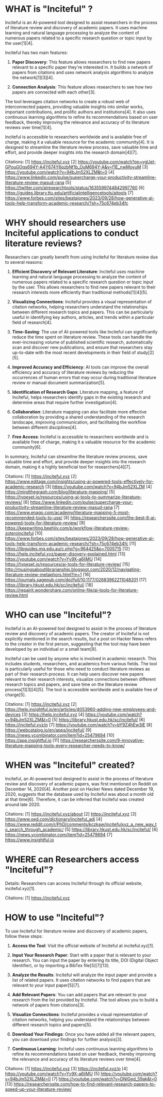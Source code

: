 # WHAT is "Inciteful" ?
Inciteful is an AI-powered tool designed to assist researchers in the process of literature review and discovery of academic papers. It uses machine learning and natural language processing to analyze the content of numerous papers related to a specific research question or topic input by the user[1][4].

Inciteful has two main features:

1. **Paper Discovery**: This feature allows researchers to find new papers relevant to a specific paper they're interested in. It builds a network of papers from citations and uses network analysis algorithms to analyze the network[1][3][4].

2. **Connection Analysis**: This feature allows researchers to see how two papers are connected with each other[3].

The tool leverages citation networks to create a robust web of interconnected papers, providing valuable insights into similar works, important contributions, and prolific authors and institutions[4]. It also uses continuous learning algorithms to refine its recommendations based on user feedback, thereby improving the relevance and accuracy of its literature reviews over time[1][4].

Inciteful is accessible to researchers worldwide and is available free of charge, making it a valuable resource for the academic community[4]. It is designed to streamline the literature review process, save valuable time and effort, and provide deeper insights into the research domain[4][7].

Citations:
[1] https://inciteful.xyz
[2] https://youtube.com/watch?pp=ygUeI-GPouGOqs694Y-A4Y674Y6qzbNf1b_OuM694Y-A&v=f1E_nwMovuM
[3] https://youtube.com/watch?v=94bJm52XLZM&t=0
[4] https://www.linkedin.com/pulse/supercharge-your-productivity-streamline-literature-review-masud-rana
[5] https://twitter.com/airesearchtools/status/1635599744842997760
[6] https://guides.library.ttu.edu/artificialintelligencetools/aitools
[7] https://www.forbes.com/sites/beatajones/2023/09/28/how-generative-ai-tools-help-transform-academic-research/?sh=75c674eb34fc

# WHY should researchers use Inciteful applications to conduct literature reviews?
Researchers can greatly benefit from using Inciteful for literature review due to several reasons:

1. **Efficient Discovery of Relevant Literature**: Inciteful uses machine learning and natural language processing to analyze the content of numerous papers related to a specific research question or topic input by the user. This allows researchers to find new papers relevant to their research interests more efficiently than traditional methods[1][4][5].

2. **Visualizing Connections**: Inciteful provides a visual representation of citation networks, helping researchers understand the relationships between different research topics and papers. This can be particularly useful in identifying key authors, articles, and trends within a particular field of research[4].

3. **Time-Saving**: The use of AI-powered tools like Inciteful can significantly reduce the time spent on literature review. These tools can handle the ever-increasing volume of published scientific research, automatically scan and discover new publications, and ensure that researchers stay up-to-date with the most recent developments in their field of study[2][5].

4. **Improved Accuracy and Efficiency**: AI tools can improve the overall efficiency and accuracy of literature reviews by reducing the occurrences of human errors that may occur during traditional literature review or manual document summarization[5].

5. **Identification of Research Gaps**: Literature mapping, a feature of Inciteful, helps researchers identify gaps in the existing research and determine areas that require further investigation[4].

6. **Collaboration**: Literature mapping can also facilitate more effective collaboration by providing a shared understanding of the research landscape, improving communication, and facilitating the workflow between different disciplines[4].

7. **Free Access**: Inciteful is accessible to researchers worldwide and is available free of charge, making it a valuable resource for the academic community[6].

In summary, Inciteful can streamline the literature review process, save valuable time and effort, and provide deeper insights into the research domain, making it a highly beneficial tool for researchers[4][7].

Citations:
[1] https://inciteful.xyz
[2] https://www.editage.com/insights/using-ai-powered-tools-effectively-for-academic-research
[3] https://youtube.com/watch?v=94bJm52XLZM
[4] https://mindthegraph.com/blog/literature-mapping/
[5] https://typeset.io/resources/using-ai-tools-to-summarize-literature-reviews/
[6] https://www.linkedin.com/pulse/supercharge-your-productivity-streamline-literature-review-masud-rana
[7] https://www.enago.com/academy/literature-mapping-5-most-recommended-tools-to-use/
[8] https://researcherssite.com/the-best-8-ai-powered-tools-for-literature-review/
[9] https://keepwriting.beehiiv.com/p/workflow-literature-review-zoteroinciteful
[10] https://www.forbes.com/sites/beatajones/2023/09/28/how-generative-ai-tools-help-transform-academic-research/?sh=75c674eb34fc
[11] https://libguides.mq.edu.au/c.php?g=964425&p=7005715
[12] https://help.inciteful.xyz/paper-disovery-explained.html
[13] https://youtube.com/watch?v=Yy9X-a6liMU
[14] https://typeset.io/resources/ai-tools-for-literature-review/
[15] http://musingsaboutlibrarianship.blogspot.com/2020/12/navigating-literature-review-metaphors.html?m=1
[16] https://journals.sagepub.com/doi/full/10.1177/02683962211048201
[17] https://library.hkust.edu.hk/sc/inciteful/
[18] https://repairit.wondershare.com/online-file/ai-tools-for-literature-review.html

# WHO can use "Inciteful"?
Inciteful is an AI-powered tool designed to assist in the process of literature review and discovery of academic papers. The creator of Inciteful is not explicitly mentioned in the search results, but a post on Hacker News refers to the creator in the first person, suggesting that the tool may have been developed by an individual or a small team[9].

Inciteful can be used by anyone who is involved in academic research. This includes students, researchers, and academics from various fields. The tool is particularly useful for those who need to conduct literature reviews as part of their research process. It can help users discover new papers relevant to their research interests, visualize connections between different research topics and papers, and save time on the literature review process[1][3][4][5]. The tool is accessible worldwide and is available free of charge[5].

Citations:
[1] https://inciteful.xyz
[2] https://help.insightful.io/en/articles/4053960-adding-new-employees-and-devices
[3] https://help.inciteful.xyz
[4] https://youtube.com/watch?v=94bJm52XLZM&t=0
[5] https://library.hkust.edu.hk/sc/inciteful/
[6] https://inciteful.xyz/p
[7] https://youtube.com/watch?v=bY9Z4hEw3IE
[8] https://webcatalog.io/en/apps/inciteful/
[9] https://news.ycombinator.com/item?id=25479694
[10] https://app.insightful.io
[11] https://researcherssite.com/9-innovative-literature-mapping-tools-every-researcher-needs-to-know/

# WHEN was "Inciteful" created?
Inciteful, an AI-powered tool designed to assist in the process of literature review and discovery of academic papers, was first mentioned on Reddit on December 14, 2020[4]. Another post on Hacker News dated December 19, 2020, suggests that the database used by Inciteful was about a month old at that time[6]. Therefore, it can be inferred that Inciteful was created around late 2020.

Citations:
[1] https://inciteful.xyz/about
[2] https://inciteful.xyz
[3] https://www.oed.com/dictionary/inciteful_adj
[4] https://www.reddit.com/r/PhD/comments/kczkaw/incitefulxyz_a_new_way_to_search_through_academic/
[5] https://library.hkust.edu.hk/sc/inciteful/
[6] https://news.ycombinator.com/item?id=25479694
[7] https://www.insightful.io

# WHERE can Researchers access "Inciteful"?
Details: Researchers can access Inciteful through its official website, inciteful.xyz[1].

Citations:
[1] https://inciteful.xyz

# HOW to use "Inciteful"?
To use Inciteful for literature review and discovery of academic papers, follow these steps:

1. **Access the Tool**: Visit the official website of Inciteful at inciteful.xyz[1].

2. **Input Your Research Paper**: Start with a paper that is relevant to your research. You can input the paper by entering its title, DOI (Digital Object Identifier), or by importing a BibTex file[5][7][13].

3. **Analyze the Results**: Inciteful will analyze the input paper and provide a list of related papers. It uses citation networks to find papers that are relevant to your input paper[5][7].

4. **Add Relevant Papers**: You can add papers that are relevant to your research from the list provided by Inciteful. The tool allows you to build a network of papers from citations[3].

5. **Visualize Connections**: Inciteful provides a visual representation of citation networks, helping you understand the relationships between different research topics and papers[5].

6. **Download Your Findings**: Once you have added all the relevant papers, you can download your findings for further analysis[3].

7. **Continuous Learning**: Inciteful uses continuous learning algorithms to refine its recommendations based on user feedback, thereby improving the relevance and accuracy of its literature reviews over time[4].

Citations:
[1] https://inciteful.xyz
[3] https://inciteful.xyz/p
[4] https://youtube.com/watch?v=Yy9X-a6liMU
[5] https://youtube.com/watch?v=94bJm52XLZM&t=0
[7] https://youtube.com/watch?v=DNlGed_59ak&t=0
[13] https://researcherssite.com/how-to-find-relevant-research-papers-to-speed-up-your-literature-review/

